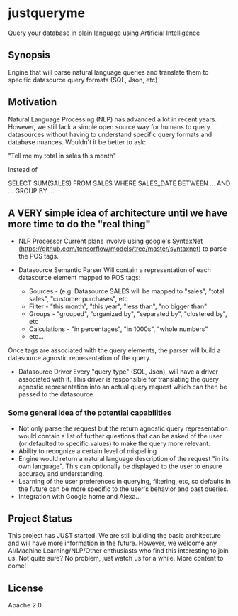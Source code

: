 # justqueryme
Query your database in plain language using Artificial Intelligence

## Synopsis

Engine that will parse natural language queries and translate them to specific datasource query formats (SQL, Json, etc)

## Motivation

Natural Language Processing (NLP) has advanced a lot in recent years. However, we still lack a simple open source way for humans to query datasources without having to understand specific query formats and database nuances. Wouldn't it be better to ask:

"Tell me my total in sales this month"

Instead of

SELECT SUM(SALES) FROM SALES WHERE SALES_DATE BETWEEN ... AND ... GROUP BY ...

## A VERY simple idea of architecture until we have more time to do the "real thing"

- NLP Processor
Current plans involve using google's SyntaxNet (https://github.com/tensorflow/models/tree/master/syntaxnet) to parse the POS tags. 

- Datasource Semantic Parser
Will contain a representation of each datasource element mapped to POS tags:
  - Sources - (e.g. Datasource SALES will be mapped to "sales", "total sales", "customer purchases", etc
  - Filter -  "this month", "this year", "less than", "no bigger than"
  - Groups - "grouped", "organized by", "separated by", "clustered by", etc
  - Calculations - "in percentages", "in 1000s", "whole numbers"
  - etc...
  
Once tags are associated with the query elements, the parser will build a datasource agnostic representation of the query.

- Datasource Driver
Every "query type" (SQL, Json), will have a driver associated with it. This driver is responsible for translating the query agnostic representation into an actual query request which can then be passed to the datasource.

### Some general idea of the potential capabilities

- Not only parse the request but the return agnostic query representation would contain a list of further questions that can be asked of the user (or defaulted to specific values) to make the query more relevant.
- Ability to recognize a certain level of mispelling
- Engine would return a natural language description of the request "in its own language". This can optionally be displayed to the user to ensure accuracy and understanding.
- Learning of the user preferences in querying, filtering, etc, so defaults in the future can be more specific to the user's behavior and past queries.
- Integration with Google home and Alexa...

## Project Status

This project has JUST started. We are still building the basic architecture and will have more information in the future. However, we welcome any AI/Machine Learning/NLP/Other enthusiasts who find this interesting to join us. Not quite sure? No problem, just watch us for a while. More content to come!

## License

Apache 2.0

